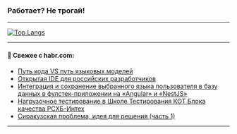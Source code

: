 ### Работает? Не трогай!

---
<!--
#### 🛠️ Technical stack:

![Java](https://img.shields.io/badge/Java-informational?logo=Oracle&style=flat&logoColor=white&color=FF4500)
![Kotlin](https://img.shields.io/badge/Kotlin-informational?logo=Kotlin&style=flat&logoColor=white&color=774D97)
![TS](https://img.shields.io/badge/TypeScript-informational?logo=typeScript&style=flat&logoColor=black&color=017acc)
![Python](https://img.shields.io/badge/Python-informational?logo=Python&style=flat&logoColor=black&color=ffdd54) <br>
![Spring](https://img.shields.io/badge/Spring-informational?logo=Spring&style=flat&logoColor=white&color=6DB33F) 
![SpringBoot](https://img.shields.io/badge/SpringBoot-informational?logo=SpringBoot&style=flat&logoColor=white&color=6DB33F)
![Nest](https://img.shields.io/badge/NestJS-informational?logo=NestJS&style=flat&logoColor=white&color=E0234E) 
![NodeJS](https://img.shields.io/badge/NodeJS-informational?logo=node.js&style=flat&logoColor=white&color=70A760)<br>
![PostgreSQL](https://img.shields.io/badge/PostgreSQL-informational?logo=PostgreSQL&style=flat&logoColor=white&color=DAA520)
![MongoDB](https://img.shields.io/badge/MongoDB-informational?logo=MongoDB&style=flat&logoColor=white&color=870000)
![Apache](https://img.shields.io/badge/Apache-informational?logo=apache&style=flat&logoColor=white&color=f74e28)

___ 
-->

<!--- #### 🛠️ : --->

[![Top Langs](https://github-readme-stats-82jvfl3w3-advtsettinggmailcoms-projects.vercel.app/api/top-langs/?username=zloylis&langs_count=10&hide_title=true&title_color=e6edf3&size_weight=0.5&count_weight=0.5&layout=compact&hide_progress=true&hide_border=true&theme=dracula)](https://github.com/zloylis)

<!---


####  :octocat:&nbsp;&nbsp; Статистика:

![GitHub stats](https://github-readme-stats-u2qms2cxw-advtsettinggmailcoms-projects.vercel.app/api?username=zloylis&show_icons=true&hide_border=true&theme=dracula&title_color=e6edf3&include_all_commits=true&count_private=true&hide_rank=false&hide_title=true&rank_icon=github)
-->
---

#### 💬 Свежее с habr.com:

<!-- BLOG-POST-LIST:START -->
- [Путь кода VS путь языковых моделей](https://habr.com/ru/companies/skbkontur/articles/865924/?utm_source=habrahabr&utm_medium=rss&utm_campaign=865924)
- [Открытая IDE для российских разработчиков](https://habr.com/ru/companies/haulmont/articles/866388/?utm_source=habrahabr&utm_medium=rss&utm_campaign=866388)
- [Интеграция и сохранение выбранного языка пользователя в базу данных в фулстек-приложении на «Angular» и «NestJS»](https://habr.com/ru/articles/866858/?utm_source=habrahabr&utm_medium=rss&utm_campaign=866858)
- [Нагрузочное тестирование в Школе Тестирования КОТ Блока качества РСХБ-Интех](https://habr.com/ru/companies/rshb/articles/863718/?utm_source=habrahabr&utm_medium=rss&utm_campaign=863718)
- [Сиракузская проблема, идея для решения &lpar;часть 1&rpar;](https://habr.com/ru/articles/866732/?utm_source=habrahabr&utm_medium=rss&utm_campaign=866732)
<!-- BLOG-POST-LIST:END -->

---

